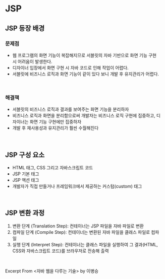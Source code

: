 # JSP

## JSP 등장 배경

### 문제점

- 웹 프로그램의 화면 기능이 복잡해지므로 서블릿의 자바 기반으로 화면 기능 구현 시 어려움이 발생한다.
- 디자이너 입장에서 화면 구현 시 자바 코드로 인해 작업이 어렵다.
- 서블릿에 비즈니스 로직과 화면 기능이 같이 있다 보니 개발 후 유지관리가 어렵다.

&nbsp;

### 해결책

- 서블릿의 비즈니스 로직과 결과를 보여주는 화면 기능을 분리하자
- 비즈니스 로직과 화면을 분리함으로써 개발자는 비즈니스 로직 구현에 집중하고, 디자이너는 화면 기능 구현에만 집중하자
- 개발 후 재사용성과 유지관리가 훨씬 수월해진다

&nbsp;

## JSP 구성 요소

- HTML 태그, CSS 그리고 자바스크립트 코드
- JSP 기본 태그
- JSP 액션 태그
- 개발자가 직접 만들거나 프레임워크에서 제공하는 커스텀(custom) 태그

&nbsp;

## JSP 변환 과정

1. 변환 단계 (Translation Step): 컨테이너는 JSP 파일을 자바 파일로 변환
2. 컴파일 단계 (Compile Step): 컨테이너는 변환된 자바 파일을 클래스 파일로 컴파일
3. 실행 단계 (Interpret Step): 컨테이너는 클래스 파일을 실행하여 그 결과(HTML, CSS와 자바스크립트 코드)를 브라우저로 전송해 출력

&nbsp;

Excerpt From <자바 웹을 다루는 기술> by 이병승
